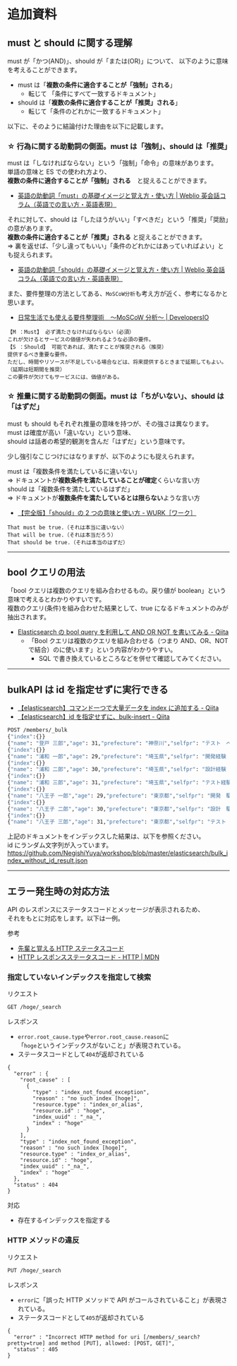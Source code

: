 # 追加資料

## must と should に関する理解

must が「かつ(AND)」、should が「または(OR)」について、
以下のように意味を考えることができます。

-   must は「**複数の条件に適合することが「強制」される**」
    -   転じて 「条件にすべて一致するドキュメント」
-   should は「**複数の条件に適合することが「推奨」される**」
    -   転じて「条件のどれかに一致するドキュメント」

以下に、そのように結論付けた理由を以下に記載します。

### ☆ 行為に関する助動詞の側面。must は「強制」、should は「推奨」

must は「しなければならない」という「強制」「命令」の意味があります。  
単語の意味と ES での使われ方より、  
**複数の条件に適合することが「強制」される**　と捉えることができます。

-   [英語の助動詞「must」の基礎イメージと覚え方・使い方 | Weblio 英会話コラム（英語での言い方・英語表現）](https://eikaiwa.weblio.jp/column/study/english_study_skills/uses-of-must#i-10)

それに対して、should は「したほうがいい」「すべきだ」という「推奨」「奨励」の意があります。  
**複数の条件に適合することが「推奨」される** と捉えることができます。  
⇒ 裏を返せば、「少し違ってもいい」「条件のどれかにはあっていればよい」とも捉えられます。

-   [英語の助動詞「should」の基礎イメージと覚え方・使い方 | Weblio 英会話コラム（英語での言い方・英語表現）](https://eikaiwa.weblio.jp/column/study/english_study_skills/uses-of-should)

また、要件整理の方法としてある、`MoSCoW分析`も考え方が近く、参考になるかと思います。

-   [日常生活でも使える要件整理術　〜MoSCoW 分析〜 | DevelopersIO](https://dev.classmethod.jp/articles/moscow/)

```
【M ：Must】 必ず満たさなければならない（必須）
これが欠けるとサービスの価値が失われるような必須の要件。
【S ：Should】 可能であれば、満たすことが推奨される（推奨）
提供するべき重要な要件。
ただし、時間やリソースが不足している場合などは、将来提供するときまで延期してもよい。（延期は短期間を推奨）
この要件が欠けてもサービスには、価値がある。
```

### ☆ 推量に関する助動詞の側面。must は「ちがいない」、should は「はずだ」

must も should もそれぞれ推量の意味を持つが、その強さは異なります。  
must は確度が高い「違いない」という意味、  
should は話者の希望的観測を含んだ「はずだ」という意味です。

少し強引なこじつけにはなりますが、以下のようにも捉えられます。

must は「複数条件を満たしているに違いない」  
⇒ ドキュメントが**複数条件を満たしていることが確定**くらいな言い方  
should は「複数条件を満たしているはずだ」  
⇒ ドキュメントが**複数条件を満たしているとは限らない**ような言い方

-   [【完全版】「should」の 2 つの意味と使い方 - WURK［ワーク］](https://eigobu.jp/magazine/should)

```
That must be true.（それは本当に違いない）
That will be true.（それは本当だろう）
That should be true.（それは本当のはずだ）
```

---

## bool クエリの用法

「bool クエリは複数のクエリを組み合わせるもの。戻り値が boolean」という意味で考えるとわかりやすいです。  
複数のクエリ(条件)を組み合わせた結果として、true になるドキュメントのみが抽出されます。

-   [Elasticsearch の bool query を利用して AND OR NOT を書いてみる - Qiita](https://qiita.com/vanhuyz/items/04a6871ae5f53ba5a97f)
    -   「Bool クエリは複数のクエリを組み合わせる（つまり AND、OR、NOT で結合）のに使います」という内容がわかりやすい。
        -   SQL で書き換えているところなどを併せて確認してみてください。

---

## bulkAPI は id を指定せずに実行できる

-   [【elasticsearch】コマンド一つで大量データを index に追加する - Qiita](https://qiita.com/dai-maru/items/4b5664c1e2ba33ee831a)
-   [【elasticsearch】id を指定せずに、bulk-insert - Qiita](https://qiita.com/4cteru/items/074d8dc956103c36b7fa#id%E6%8C%87%E5%AE%9A%E3%81%AA%E3%81%97bulk-insert%E3%81%8C%E3%82%8F%E3%81%8B%E3%82%89%E3%81%AA%E3%81%8B%E3%81%A3%E3%81%9F%E3%82%89)

```bash
POST /members/_bulk
{"index":{}}
{"name": "登戸 三郎","age": 31,"prefecture": "神奈川","selfpr": "テスト　ベテラン"}
{"index":{}}
{"name": "浦和 一郎","age": 29,"prefecture": "埼玉県","selfpr": "開発経験　1年以上"}
{"index":{}}
{"name": "浦和 二郎","age": 30,"prefecture": "埼玉県","selfpr": "設計経験　1年以上"}
{"index":{}}
{"name": "浦和 三郎","age": 31,"prefecture": "埼玉県","selfpr": "テスト経験　1年以上"}
{"index":{}}
{"name": "八王子 一郎","age": 29,"prefecture": "東京都","selfpr": "開発　駆け出し"}
{"index":{}}
{"name": "八王子 二郎","age": 30,"prefecture": "東京都","selfpr": "設計　駆け出し"}
{"index":{}}
{"name": "八王子 三郎","age": 31,"prefecture": "東京都","selfpr": "テスト　駆け出し"}
```

上記のドキュメントをインデックスした結果は、以下を参照ください。  
id にランダム文字列が入っています。  
https://github.com/NegishiYuya/workshop/blob/master/elasticsearch/bulk_index_without_id_result.json

---

## エラー発生時の対応方法

API のレスポンスにステータスコードとメッセージが表示されるため、  
それをもとに対応をします。以下は一例。

参考

-   [先輩と覚える HTTP ステータスコード](https://gist.github.com/rosylilly/3401612)
-   [HTTP レスポンスステータスコード - HTTP | MDN](https://developer.mozilla.org/ja/docs/Web/HTTP/Status)

### 指定していないインデックスを指定して検索

リクエスト

```bash
GET /hoge/_search
```

レスポンス

-   `error.root_cause.type`や`error.root_cause.reason`に  
    「`hoge`というインデックスがないこと」が表現されている。
-   ステータスコードとして`404`が返却されている

```
{
  "error" : {
    "root_cause" : [
      {
        "type" : "index_not_found_exception",
        "reason" : "no such index [hoge]",
        "resource.type" : "index_or_alias",
        "resource.id" : "hoge",
        "index_uuid" : "_na_",
        "index" : "hoge"
      }
    ],
    "type" : "index_not_found_exception",
    "reason" : "no such index [hoge]",
    "resource.type" : "index_or_alias",
    "resource.id" : "hoge",
    "index_uuid" : "_na_",
    "index" : "hoge"
  },
  "status" : 404
}
```

対応

-   存在するインデックスを指定する

### HTTP メソッドの違反

リクエスト

```bash
PUT /hoge/_search
```

レスポンス

-   `error`に「誤った HTTP メソッドで API がコールされていること」が表現されている。
-   ステータスコードとして`405`が返却されている

```
{
  "error" : "Incorrect HTTP method for uri [/members/_search?pretty=true] and method [PUT], allowed: [POST, GET]",
  "status" : 405
}
```
